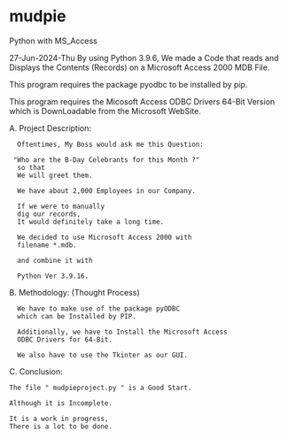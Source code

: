 # mudpie
Python with MS_Access

27-Jun-2024-Thu By using Python 3.9.6, We made a Code that reads and Displays the Contents (Records) on a Microsoft Access 2000 MDB File.

This program requires the package pyodbc to be installed by pip.

This program requires the Micosoft Access ODBC Drivers 64-Bit Version
which is DownLoadable from the Microsoft WebSite.

A.  Project Description:

      Oftentimes, My Boss would ask me this Question:

     "Who are the B-Day Celebrants for this Month ?"
      so that 
      We will greet them.

      We have about 2,000 Employees in our Company.

      If we were to manually 
      dig our records,
      It would definitely take a long time.

      We decided to use Microsoft Access 2000 with
      filename *.mdb.

      and combine it with

      Python Ver 3.9.16.
 
B.  Methodology: (Thought Process)

      We have to make use of the package pyODBC
      which can be Installed by PIP.

      Additionally, we have to Install the Microsoft Access
      ODBC Drivers for 64-Bit.

      We also have to use the Tkinter as our GUI.
          

C.  Conclusion:

    The file " mudpieproject.py " is a Good Start.

    Although it is Incomplete.

    It is a work in progress,
    There is a lot to be done.



      
